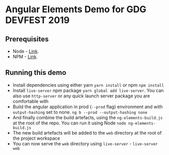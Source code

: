 # Angular Elements Demo for GDG DEVFEST 2019

## Prerequisites

- Node - [Link](https://nodejs.org/en/).
- NPM - [Link](https://www.npmjs.com/).

## Running this demo

- Install dependencies using either yarn `yarn install` or npm `npm install`
- Install `live-server` npm package `yarn global add live-server`. You can also use `http-server` or any quick launch server package you are comfortable with
- Build the angular application in prod (`--prod` flag) environment and with `output-hashing` set to none. `ng b --prod --output-hashing none`
- And finally combine the build artefacts, using the `ng-elements-build.js` at the root of the repo. You can run it using Node `node ng-elements-build.js`
- The new build artefacts will be added to the `web` directory at the root of the project workspace
- You can now serve the `web` directory using `live-server` - `live-server web`
